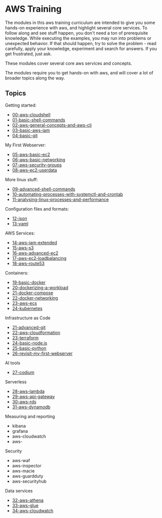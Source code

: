 # AWS Training

The modules in this aws training curriculum are intended to give you some hands-on experience with aws, and highlight several core services. To follow along and see stuff happen, you don't need a ton of prerequisite knowledge. While executing the examples, you may run into problems or unexpected behavior. If that should happen, try to solve the problem - read carefully, apply your knowledge, experiment and search for answers. If you get frustrated, just ask. 

These modules cover several core aws services and concepts. 

The modules require you to get hands-on with aws, and will cover a lot of broader topics along the way.

## Topics

Getting started: 
- [00-aws-cloudshell](00-aws-cloudshell.md)
- [01-basic-shell-commands](01-basic-shell-commands.md)
- [02-aws-general-concepts-and-aws-cli](02-aws-general-concepts-and-aws-cli.md)
- [03-basic-aws-iam](03-basic-aws-iam.md)
- [04-basic-git](04-git.md)

My First Webserver:
- [05-aws-basic-ec2](05-aws-ec2.md)
- [06-aws-basic-networking](06-aws-basic-networking.md)
- [07-aws-security-groups](07-aws-security-groups.md)
- [08-aws-ec2-userdata](08-aws-ec2-userdata.md)

More linux stuff:
- [09-advanced-shell-commands](09-advanced-shell-commands.md)
- [10-automating-processes-with-systemctl-and-crontab](10-automating-processes-with-systemctl-and-crontab.md)
- [11-analysing-linux-processes-and-performance](11-analysing-linux-processes-and-performance.md)

Configuration files and formats:
- [12-json](12-json.md)
- [13-yaml](13-yaml.md)

AWS Services:
- [14-aws-iam-extended](14-aws-iam-extended.md)
- [15-aws-s3](15-aws-s3.md)
- [16-aws-advanced-ec2](16-aws-ec2-extended.md)
- [17-aws-ec2-loadbalancing](17-aws-ec2-loadbalancing.md)
- [18-aws-route53](18-aws-route53.md)

Containers:
- [19-basic-docker](19-basic-docker.md)
- [20-dockerizing-a-workload](20-dockerizing-a-workload)
- [21-docker-compose](21-docker-compose.md)
- [22-docker-networking](22-docker-networking.md)
- [23-aws-ecs](23-aws-ecs.md)
- [24-kubernetes](24-kubernetes.md)

Infrastructure as Code
- [21-advanced-git](21-advanced-git.md)
- [22-aws-cloudformation](22-aws-cloudformation.md)
- [23-terraform](23-terraform.md)
- [24-basic-node.js](24-basic-node.js.md)
- [25-basic-python](25-basic-python.md)
- [26-revisit-my-first-webserver](26-revisit-my-first-webserver.md)

AI tools
- [27-codium](27-codium.md)

Serverless
- [28-aws-lambda](28-aws-lambda.md)
- [29-aws-api-gateway](29-aws-api-gateway.md)
- [30-aws-rds](30-aws-rds.md)
- [31-aws-dynamodb](31-aws-dynamodb.md)

Measuring and reporting
- kibana
- grafana
- aws-cloudwatch
- aws-

Security
- aws-waf
- aws-inspector
- aws-macie
- aws-guardduty
- aws-securityhub

Data services
- [32-aws-athena](32-aws-athena.md)
- [33-aws-glue](33-aws-glue.md)
- [34-aws-cloudwatch](34-aws-cloudwatch.md)

